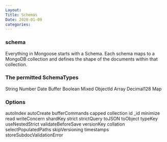 ```yaml
---
Layout:
Title: Schemas
Date: 2020-01-09
categories:
---
```


### schema
Everything in Mongoose starts with a Schema. Each schema maps to a MongoDB collection and defines the shape of the documents within that collection.

### The permitted SchemaTypes
String
Number
Date
Buffer
Boolean
Mixed
ObjectId
Array
Decimal128
Map

### Options
autoIndex
autoCreate
bufferCommands
capped
collection
id
_id
minimize
read
writeConcern
shardKey
strict
strictQuery
toJSON
toObject
typeKey
useNestedStrict
validateBeforeSave
versionKey
collation
selectPopulatedPaths
skipVersioning
timestamps
storeSubdocValidationError